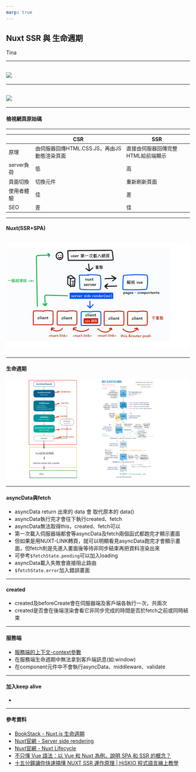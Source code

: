 ```yaml
---
marp: true
---
```

## Nuxt SSR 與 生命週期

Tina

---
  
##
![](https://i.imgur.com/EiTn2I7.png)

---

##
![](https://i.imgur.com/xHimAbn.png)

---

#### 檢視網頁原始碼
---

|        |  CSR  |  SSR  |
|  ----  |  ----  | ----  |
|  原理  | 由伺服器回傳HTML.CSS.JS，再由JS動態渲染頁面 | 直接由伺服器回傳完整HTML給前端顯示 |
|   server負荷   |  低  | 高 |
|   頁面切換   |  切換元件  | 重新刷新頁面 |
|  使用者體驗  | 佳  | 差 |
|  SEO  |  差  | 佳 |

---

#### Nuxt(SSR+SPA)
![](nuxt-ssr.png)
---

---

#### 生命週期
![](life-cycle.png)

---

#### asyncData與fetch
- asyncData return 出來的 data 會 取代原本的 data() 
- asyncData執行完才會往下執行created、fetch
- asyncData無法取得this，created、fetch可以
- 第一次載入伺服器端都會等asyncData及fetch兩個函式都跑完才顯示畫面
- 但如果是用NUXT-LINK轉頁，就可以明顯看見asyncData跑完才會顯示畫面，但fetch則是先進入畫面後等待非同步結束再把資料渲染出來
- 可參考`$fetchState.pending`可以加入loading
- asyncData載入失敗會直接阻止路由
- `$fetchState.error`加入錯誤畫面
---

#### created

- created及beforeCreate會在伺服器端及客戶端各執行一次，共兩次
- created是否會在後端渲染會看它非同步完成的時間是否於fetch之前或同時結束

---

#### 服務端
- [服務端的上下文-context參數](https://nuxtjs.org/docs/internals-glossary/context/)
- 在服務端生命週期中無法拿到客戶端訊息(如:window)
- 在component元件中不會執行asyncData、middleware、validate
---

#### 加入keep alive

- 

---
#### 參考資料
- [BookStack - Nuxt.js 生命週期](http://192.168.99.115/books/web-team-%E5%82%B3%E6%89%BF%E8%88%87%E5%88%86%E4%BA%AB/page/nuxtjs-%E7%94%9F%E5%91%BD%E9%80%B1%E6%9C%9F)
- [Nuxt官網 - Server side rendering](https://nuxtjs.org/docs/concepts/server-side-rendering)
- [Nuxt官網 - Nuxt Lifecycle](https://nuxtjs.org/docs/concepts/nuxt-lifecycle)
- [不只懂 Vue 語法：以 Vue 和 Nuxt 為例，說明 SPA 和 SSR 的概念？](https://ithelp.ithome.com.tw/articles/10262891)
- [十五分鐘讓你快速搞懂 NUXT SSR 運作原理 | HiSKIO 程式語言線上教學](https://www.youtube.com/watch?v=IHyOXnD8UGI)